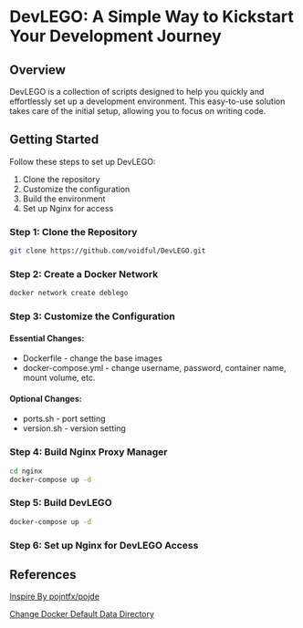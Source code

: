 # DevLEGO: A Simple Way to Kickstart Your Development Journey

## Overview

DevLEGO is a collection of scripts designed to help you quickly and effortlessly set up a development environment. This easy-to-use solution takes care of the initial setup, allowing you to focus on writing code.

## Getting Started

Follow these steps to set up DevLEGO:

1. Clone the repository
2. Customize the configuration
3. Build the environment
4. Set up Nginx for access

### Step 1: Clone the Repository

```bash
git clone https://github.com/voidful/DevLEGO.git
```

### Step 2: Create a Docker Network

```bash
docker network create deblego
```

### Step 3: Customize the Configuration

#### Essential Changes:

- Dockerfile - change the base images
- docker-compose.yml - change username, password, container name, mount volume, etc.

#### Optional Changes:

- ports.sh - port setting
- version.sh - version setting

### Step 4: Build Nginx Proxy Manager

```bash
cd nginx
docker-compose up -d
```

### Step 5: Build DevLEGO

```bash
docker-compose up -d
```

### Step 6: Set up Nginx for DevLEGO Access

## References

[Inspire By pojntfx/pojde](https://github.com/pojntfx/pojde)

[Change Docker Default Data Directory](https://gist.github.com/plembo/0070059bde27bb8fb37735a899b16e41)
